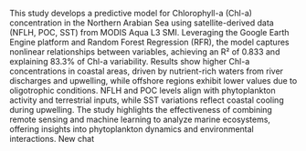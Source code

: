 This study develops a predictive model for Chlorophyll-a (Chl-a) concentration in the Northern Arabian Sea using satellite-derived data (NFLH, POC, SST) from MODIS Aqua L3 SMI. Leveraging the Google Earth Engine platform and Random Forest Regression (RFR), the model captures nonlinear relationships between variables, achieving an R² of 0.833 and explaining 83.3% of Chl-a variability. Results show higher Chl-a concentrations in coastal areas, driven by nutrient-rich waters from river discharges and upwelling, while offshore regions exhibit lower values due to oligotrophic conditions. NFLH and POC levels align with phytoplankton activity and terrestrial inputs, while SST variations reflect coastal cooling during upwelling. The study highlights the effectiveness of combining remote sensing and machine learning to analyze marine ecosystems, offering insights into phytoplankton dynamics and environmental interactions.
New chat
